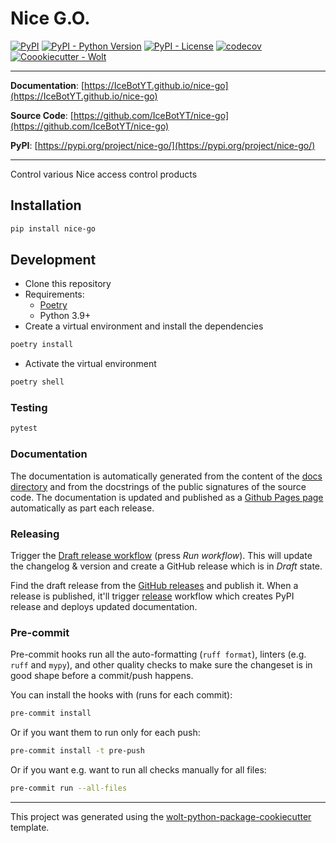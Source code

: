 # Nice G.O.

[![PyPI](https://img.shields.io/pypi/v/nice-go?style=flat-square)](https://pypi.python.org/pypi/nice-go/)
[![PyPI - Python Version](https://img.shields.io/pypi/pyversions/nice-go?style=flat-square)](https://pypi.python.org/pypi/nice-go/)
[![PyPI - License](https://img.shields.io/pypi/l/nice-go?style=flat-square)](https://pypi.python.org/pypi/nice-go/)
[![codecov](https://codecov.io/github/IceBotYT/nice-go/graph/badge.svg?token=CR93ZO1FNN)](https://codecov.io/github/IceBotYT/nice-go)
[![Coookiecutter - Wolt](https://img.shields.io/badge/cookiecutter-Wolt-00c2e8?style=flat-square&logo=cookiecutter&logoColor=D4AA00&link=https://github.com/woltapp/wolt-python-package-cookiecutter)](https://github.com/woltapp/wolt-python-package-cookiecutter)


---

**Documentation**: [https://IceBotYT.github.io/nice-go](https://IceBotYT.github.io/nice-go)

**Source Code**: [https://github.com/IceBotYT/nice-go](https://github.com/IceBotYT/nice-go)

**PyPI**: [https://pypi.org/project/nice-go/](https://pypi.org/project/nice-go/)

---

Control various Nice access control products

## Installation

```sh
pip install nice-go
```

## Development

* Clone this repository
* Requirements:
  * [Poetry](https://python-poetry.org/)
  * Python 3.9+
* Create a virtual environment and install the dependencies

```sh
poetry install
```

* Activate the virtual environment

```sh
poetry shell
```

### Testing

```sh
pytest
```

### Documentation

The documentation is automatically generated from the content of the [docs directory](https://github.com/IceBotYT/nice-go/tree/master/docs) and from the docstrings
 of the public signatures of the source code. The documentation is updated and published as a [Github Pages page](https://pages.github.com/) automatically as part each release.

### Releasing

Trigger the [Draft release workflow](https://github.com/IceBotYT/nice-go/actions/workflows/draft_release.yml)
(press _Run workflow_). This will update the changelog & version and create a GitHub release which is in _Draft_ state.

Find the draft release from the
[GitHub releases](https://github.com/IceBotYT/nice-go/releases) and publish it. When
 a release is published, it'll trigger [release](https://github.com/IceBotYT/nice-go/blob/master/.github/workflows/release.yml) workflow which creates PyPI
 release and deploys updated documentation.

### Pre-commit

Pre-commit hooks run all the auto-formatting (`ruff format`), linters (e.g. `ruff` and `mypy`), and other quality
 checks to make sure the changeset is in good shape before a commit/push happens.

You can install the hooks with (runs for each commit):

```sh
pre-commit install
```

Or if you want them to run only for each push:

```sh
pre-commit install -t pre-push
```

Or if you want e.g. want to run all checks manually for all files:

```sh
pre-commit run --all-files
```

---

This project was generated using the [wolt-python-package-cookiecutter](https://github.com/woltapp/wolt-python-package-cookiecutter) template.

